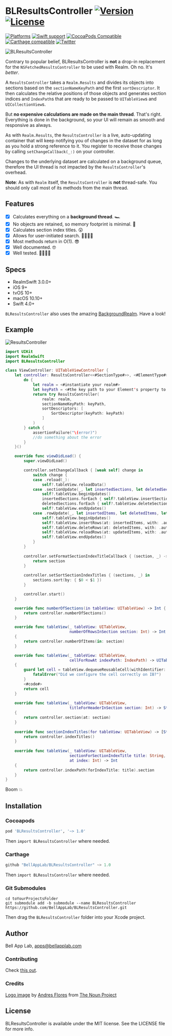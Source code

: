 # BLResultsController [![Version](https://img.shields.io/badge/Version-1.0-black.svg?style=flat)](#installation) [![License](https://img.shields.io/cocoapods/l/BLResultsController.svg?style=flat)](#license)

[![Platforms](https://img.shields.io/badge/Platforms-iOS|tvOS|macOS-brightgreen.svg?style=flat)](#installation)
[![Swift support](https://img.shields.io/badge/Swift-4.0%20%7C%204.1%20%7C%204.2-red.svg?style=flat)](#swift-versions-support)
[![CocoaPods Compatible](https://img.shields.io/cocoapods/v/BLResultsController.svg?style=flat&label=CocoaPods)](https://cocoapods.org/pods/BLResultsController)
[![Carthage compatible](https://img.shields.io/badge/Carthage-compatible-4BC51D.svg?style=flat)](https://github.com/Carthage/Carthage)
[![Twitter](https://img.shields.io/badge/Twitter-@BellAppLab-blue.svg?style=flat)](http://twitter.com/BellAppLab)

![BLResultsController](./Images/BLResultsController.png)

Contrary to popular belief, BLResultsController is **not** a drop-in replacement for the `NSFetchedResultsController` to be used with Realm. Oh no. It's _better_.

A `ResultsController` takes a `Realm.Results` and divides its objects into sections based on the `sectionNameKeyPath` and the first `sortDescriptor`. It then calculates the relative positions of those objects and generates section indices and `IndexPath`s that are ready to be passed to `UITableView`s and `UICollectionView`s.

But **no expensive calculations are made on the main thread**. That's right. Everything is done in the background, so your UI will remain as smooth and responsive as always. 

As with `Realm.Results`, the `ResultsController` is a live, auto-updating container that will keep notifying you of changes in the dataset for as long as you hold a strong reference to it. You register to receive those changes by calling `setChangeCallback(_:)` on your controller.

Changes to the underlying dataset are calculated on a background queue, therefore the UI thread is not impacted by the `ResultsController`'s overhead.

**Note**: As with `Realm` itself, the `ResultsController` is **not** thread-safe. You should only call most of its methods from the main thread.

## Features

- [X] Calculates everything on a **background thread**. 🏎
- [X] No objects are retained, so memory footprint is minimal. 👾
- [X] Calculates section index titles. 😲
- [X] Allows for user-initiated search. 🕵️‍♀️🕵️‍♂️
- [X] Most methods return in O(1). 😎
- [X] Well documented. 🤓
- [X] Well tested. 👩‍🔬👨‍🔬

## Specs

* RealmSwift 3.0.0+
* iOS 9+
* tvOS 10+
* macOS 10.10+
* Swift 4.0+

`BLResultsController` also uses the amazing [BackgroundRealm](https://github.com/BellAppLab/BackgroundRealm). Have a look!

## Example

![ResultsController](./Images/results_controller.gif)

```swift
import UIKit
import RealmSwift
import BLResultsController

class ViewController: UITableViewController {
    let controller: ResultsController<<#SectionType#>>, <#ElementType#>> = {
        do {
            let realm = <#instantiate your realm#>
            let keyPath = <#the key path to your Element's property to be used as a section#>
            return try ResultsController(
                realm: realm,
                sectionNameKeyPath: keyPath,
                sortDescriptors: [
                    SortDescriptor(keyPath: keyPath)
                ]
            )
        } catch {
            assertionFailure("\(error)")
            //do something about the error
        }
    }()

    override func viewDidLoad() {
        super.viewDidLoad()

        controller.setChangeCallback { [weak self] change in
            switch change {
            case .reload(_):
                self?.tableView.reloadData()
            case .sectionUpdate(_, let insertedSections, let deletedSections):
                self?.tableView.beginUpdates()
                insertedSections.forEach { self?.tableView.insertSections($0, with: .automatic) }
                deletedSections.forEach { self?.tableView.deleteSections($0, with: .automatic) }
                self?.tableView.endUpdates()
            case .rowUpdate(_, let insertedItems, let deletedItems, let updatedItems):
                self?.tableView.beginUpdates()
                self?.tableView.insertRows(at: insertedItems, with: .automatic)
                self?.tableView.deleteRows(at: deletedItems, with: .automatic)
                self?.tableView.reloadRows(at: updatedItems, with: .automatic)
                self?.tableView.endUpdates()
            }
        }
        
        controller.setFormatSectionIndexTitleCallback { (section, _) -> String in
            return section
        }
        
        controller.setSortSectionIndexTitles { (sections, _) in
            sections.sort(by: { $0 < $1 })
        }

        controller.start()
    }

    override func numberOfSections(in tableView: UITableView) -> Int {
        return controller.numberOfSections()
    }

    override func tableView(_ tableView: UITableView,
                            numberOfRowsInSection section: Int) -> Int
    {
        return controller.numberOfItems(in: section)
    }

    override func tableView(_ tableView: UITableView,
                            cellForRowAt indexPath: IndexPath) -> UITableViewCell
    {
        guard let cell = tableView.dequeueReusableCell(withIdentifier: <#identifier#>) else {
            fatalError("Did we configure the cell correctly on IB?")
        }
        <#code#>
        return cell
    }
    
    override func tableView(_ tableView: UITableView,
                            titleForHeaderInSection section: Int) -> String?
    {
        return controller.section(at: section)
    }
    
    override func sectionIndexTitles(for tableView: UITableView) -> [String]? {
        return controller.indexTitles()
    }
    
    override func tableView(_ tableView: UITableView,
                            sectionForSectionIndexTitle title: String,
                            at index: Int) -> Int
    {
        return controller.indexPath(forIndexTitle: title).section
    }
}
```

Boom 💥

## Installation

### Cocoapods

```ruby
pod 'BLResultsController', '~> 1.0'
```

Then `import BLResultsController` where needed.

### Carthage

```swift
github "BellAppLab/BLResultsController" ~> 1.0
```

Then `import BLResultsController` where needed.

### Git Submodules

```shell
cd toYourProjectsFolder
git submodule add -b submodule --name BLResultsController https://github.com/BellAppLab/BLResultsController.git
```

Then drag the `BLResultsController` folder into your Xcode project.

## Author

Bell App Lab, apps@bellapplab.com

### Contributing

Check [this out](./CONTRIBUTING.md).

### Credits

[Logo image](https://thenounproject.com/search/?q=controller&i=316262#) by [Andres Flores](https://thenounproject.com/aflores158) from [The Noun Project](https://thenounproject.com/)

## License

BLResultsController is available under the MIT license. See the LICENSE file for more info.
